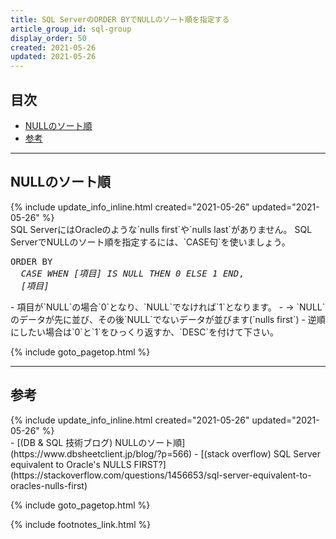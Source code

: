 ```yaml
---
title: SQL ServerのORDER BYでNULLのソート順を指定する
article_group_id: sql-group
display_order: 50
created: 2021-05-26
updated: 2021-05-26
---
```


## <a name="index">目次</a>

<ul id="index_ul">
<li><a href="#NULLのソート順">NULLのソート順</a></li>
<li><a href="#reference">参考</a></li>
</ul>

* * *
## <a name="NULLのソート順">NULLのソート順</a>
<div class="chapter-updated">{% include update_info_inline.html created="2021-05-26" updated="2021-05-26" %}</div>
SQL ServerにはOracleのような`nulls first`や`nulls last`がありません。  
SQL ServerでNULLのソート順を指定するには、`CASE句`を使いましょう。
<div class="code-box no-title">
<pre>
ORDER BY
  <em>CASE WHEN</em> <em class="blue">[項目]</em> <em>IS NULL THEN 0 ELSE 1 END</em>,
  <em class="blue">[項目]</em>
</pre>
</div>
- 項目が`NULL`の場合`0`となり、`NULL`でなければ`1`となります。
  - → `NULL`のデータが先に並び、その後`NULL`でないデータが並びます(`nulls first`)
- 逆順にしたい場合は`0`と`1`をひっくり返すか、`DESC`を付けて下さい。


{% include goto_pagetop.html %}

* * *
## <a name="reference">参考</a>
<div class="chapter-updated">{% include update_info_inline.html created="2021-05-26" updated="2021-05-26" %}</div>
- [(DB & SQL 技術ブログ) NULLのソート順](https://www.dbsheetclient.jp/blog/?p=566)
- [(stack overflow) SQL Server equivalent to Oracle's NULLS FIRST?](https://stackoverflow.com/questions/1456653/sql-server-equivalent-to-oracles-nulls-first)

{% include goto_pagetop.html %}

{% include footnotes_link.html %}
